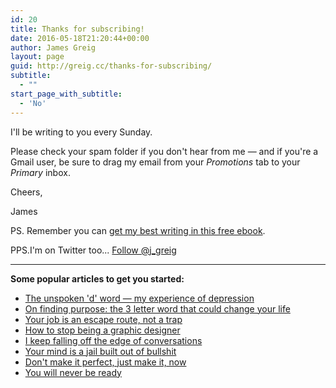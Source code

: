 ```yaml
---
id: 20
title: Thanks for subscribing!
date: 2016-05-18T21:20:44+00:00
author: James Greig
layout: page
guid: http://greig.cc/thanks-for-subscribing/
subtitle:
  - ""
start_page_with_subtitle:
  - 'No'
---
```

I'll be writing to you every Sunday.

Please check your spam folder if you don't hear from me — and if you're a Gmail user, be sure to drag my email from your <em>Promotions</em> tab to your <em>Primary</em> inbox.

Cheers,

James

PS. Remember you can <a href="https://gumroad.com/l/reset-your-brain">get my best writing in this free ebook</a>.

PPS.I'm on Twitter too...
<a class="twitter-follow-button" href="https://twitter.com/j_greig" data-show-count="false" data-size="large">Follow @j_greig</a>
<script>!function(d,s,id){var js,fjs=d.getElementsByTagName(s)[0],p=/^http:/.test(d.location)?'http':'https';if(!d.getElementById(id)){js=d.createElement(s);js.id=id;js.src=p+'://platform.twitter.com/widgets.js';fjs.parentNode.insertBefore(js,fjs);}}(document, 'script', 'twitter-wjs');</script>

<hr />

<strong>Some popular articles to get you started:</strong>
<ul>
 	<li><a href="http://greig.cc/journal/2014/10/the-unspoken-d-word-depression">The unspoken 'd' word — my experience of depression</a></li>
 	<li><a href="http://greig.cc/journal/2014/11/finding-your-purpose">On finding purpose: the 3 letter word that could change your life</a></li>
 	<li><a href="http://greig.cc/journal/2014/9/hate-being-a-graphic-designer">Your job is an escape route, not a trap</a></li>
 	<li><a href="http://greig.cc/journal/2012/11/26/how-to-stop-being-a-graphic-designer">How to stop being a graphic designer</a></li>
 	<li><a href="http://greig.cc/journal/falling-off-the-edge-of-conversations">I keep falling off the edge of conversations</a></li>
 	<li><a href="http://greig.cc/journal/your-mind-is-a-jail-built-out-of-bullshit">Your mind is a jail built out of bullshit</a></li>
 	<li><a href="http://greig.cc/journal/2013/1/dont-make-it-perfect-just-make-it-now">Don't make it perfect, just make it, now</a></li>
 	<li><a href="http://greig.cc/journal/2013/6/you-will-never-be-ready">You will never be ready</a></li>
</ul>
<p id="yui_3_17_2_4_1434706477051_7050"></p>